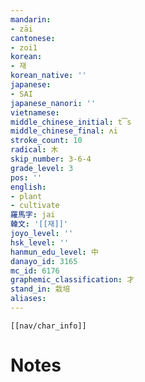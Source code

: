 ```yaml
---
mandarin:
- zāi
cantonese:
- zoi1
korean:
- 재
korean_native: ''
japanese:
- SAI
japanese_nanori: ''
vietnamese:
middle_chinese_initial: t͡s
middle_chinese_final: ʌi
stroke_count: 10
radical: 木
skip_number: 3-6-4
grade_level: 3
pos: ''
english:
- plant
- cultivate
羅馬字: jai
韓文: '[[재]]'
joyo_level: ''
hsk_level: ''
hanmun_edu_level: 中
danayo_id: 3165
mc_id: 6176
graphemic_classification: 才
stand_in: 栽培
aliases:
---
```

```meta-bind-embed
[[nav/char_info]]
```

# Notes
